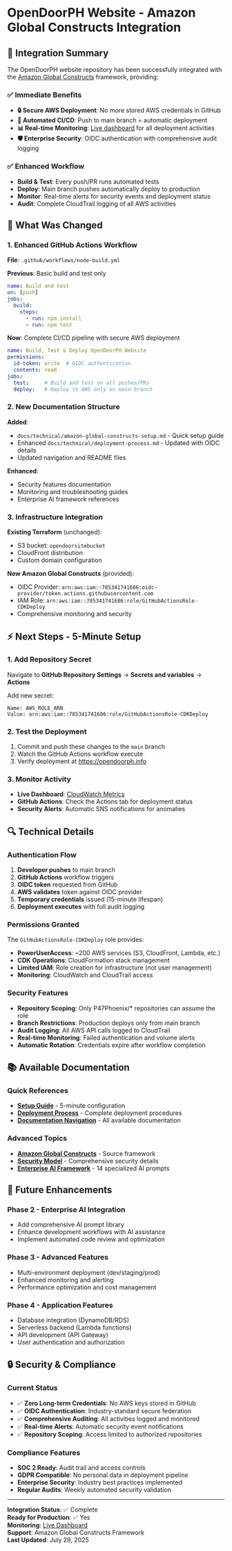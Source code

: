 # OpenDoorPH Website - Amazon Global Constructs Integration

## 🎯 Integration Summary

The OpenDoorPH website repository has been successfully integrated with the [Amazon Global Constructs](https://github.com/P47Phoenix/Amazon-Global-Constructs) framework, providing:

### ✅ **Immediate Benefits**
- **🔒 Secure AWS Deployment**: No more stored AWS credentials in GitHub
- **🚀 Automated CI/CD**: Push to main branch = automatic deployment
- **📊 Real-time Monitoring**: [Live dashboard](https://us-east-1.console.aws.amazon.com/cloudwatch/home?region=us-east-1#dashboards:name=GitHubOIDC-Dashboard) for all deployment activities
- **🛡️ Enterprise Security**: OIDC authentication with comprehensive audit logging

### ✅ **Enhanced Workflow**
- **Build & Test**: Every push/PR runs automated tests
- **Deploy**: Main branch pushes automatically deploy to production
- **Monitor**: Real-time alerts for security events and deployment status
- **Audit**: Complete CloudTrail logging of all AWS activities

## 🔧 What Was Changed

### 1. Enhanced GitHub Actions Workflow
**File**: `.github/workflows/node-build.yml`

**Previous**: Basic build and test only
```yaml
name: Build and test
on: [push]
jobs:
  build:
    steps:
      - run: npm install
      - run: npm test
```

**Now**: Complete CI/CD pipeline with secure AWS deployment
```yaml
name: Build, Test & Deploy OpenDoorPH Website
permissions:
  id-token: write  # OIDC authentication
  contents: read
jobs:
  test:     # Build and test on all pushes/PRs
  deploy:   # Deploy to AWS only on main branch
```

### 2. New Documentation Structure
**Added**:
- `docs/technical/amazon-global-constructs-setup.md` - Quick setup guide
- Enhanced `docs/technical/deployment-process.md` - Updated with OIDC details
- Updated navigation and README files

**Enhanced**:
- Security features documentation
- Monitoring and troubleshooting guides
- Enterprise AI framework references

### 3. Infrastructure Integration
**Existing Terraform** (unchanged):
- S3 bucket: `opendoorsitebucket`
- CloudFront distribution
- Custom domain configuration

**New Amazon Global Constructs** (provided):
- OIDC Provider: `arn:aws:iam::785341741686:oidc-provider/token.actions.githubusercontent.com`
- IAM Role: `arn:aws:iam::785341741686:role/GitHubActionsRole-CDKDeploy`
- Comprehensive monitoring and security

## ⚡ Next Steps - 5-Minute Setup

### 1. Add Repository Secret
Navigate to **GitHub Repository Settings** → **Secrets and variables** → **Actions**

Add new secret:
```
Name: AWS_ROLE_ARN
Value: arn:aws:iam::785341741686:role/GitHubActionsRole-CDKDeploy
```

### 2. Test the Deployment
1. Commit and push these changes to the `main` branch
2. Watch the GitHub Actions workflow execute
3. Verify deployment at https://opendoorph.info

### 3. Monitor Activity
- **Live Dashboard**: [CloudWatch Metrics](https://us-east-1.console.aws.amazon.com/cloudwatch/home?region=us-east-1#dashboards:name=GitHubOIDC-Dashboard)
- **GitHub Actions**: Check the Actions tab for deployment status
- **Security Alerts**: Automatic SNS notifications for anomalies

## 🔍 Technical Details

### Authentication Flow
1. **Developer pushes** to main branch
2. **GitHub Actions** workflow triggers
3. **OIDC token** requested from GitHub
4. **AWS validates** token against OIDC provider
5. **Temporary credentials** issued (15-minute lifespan)
6. **Deployment executes** with full audit logging

### Permissions Granted
The `GitHubActionsRole-CDKDeploy` role provides:
- **PowerUserAccess**: ~200 AWS services (S3, CloudFront, Lambda, etc.)
- **CDK Operations**: CloudFormation stack management
- **Limited IAM**: Role creation for infrastructure (not user management)
- **Monitoring**: CloudWatch and CloudTrail access

### Security Features
- **Repository Scoping**: Only P47Phoenix/* repositories can assume the role
- **Branch Restrictions**: Production deploys only from main branch
- **Audit Logging**: All AWS API calls logged to CloudTrail
- **Real-time Monitoring**: Failed authentication and volume alerts
- **Automatic Rotation**: Credentials expire after workflow completion

## 📚 Available Documentation

### Quick References
- **[Setup Guide](docs/technical/amazon-global-constructs-setup.md)** - 5-minute configuration
- **[Deployment Process](docs/technical/deployment-process.md)** - Complete deployment procedures
- **[Documentation Navigation](docs/NAVIGATION.md)** - All available documentation

### Advanced Topics
- **[Amazon Global Constructs](https://github.com/P47Phoenix/Amazon-Global-Constructs)** - Source framework
- **[Security Model](https://github.com/P47Phoenix/Amazon-Global-Constructs/blob/main/docs/security-model.md)** - Comprehensive security details
- **[Enterprise AI Framework](https://github.com/P47Phoenix/Amazon-Global-Constructs/tree/main/.github/prompts)** - 14 specialized AI prompts

## 🚀 Future Enhancements

### Phase 2 - Enterprise AI Integration
- Add comprehensive AI prompt library
- Enhance development workflows with AI assistance
- Implement automated code review and optimization

### Phase 3 - Advanced Features
- Multi-environment deployment (dev/staging/prod)
- Enhanced monitoring and alerting
- Performance optimization and cost management

### Phase 4 - Application Features
- Database integration (DynamoDB/RDS)
- Serverless backend (Lambda functions)
- API development (API Gateway)
- User authentication and authorization

## 🔒 Security & Compliance

### Current Status
- ✅ **Zero Long-term Credentials**: No AWS keys stored in GitHub
- ✅ **OIDC Authentication**: Industry-standard secure federation
- ✅ **Comprehensive Auditing**: All activities logged and monitored
- ✅ **Real-time Alerts**: Automatic security event notifications
- ✅ **Repository Scoping**: Access limited to authorized repositories

### Compliance Features
- **SOC 2 Ready**: Audit trail and access controls
- **GDPR Compatible**: No personal data in deployment pipeline
- **Enterprise Security**: Industry best practices implemented
- **Regular Audits**: Weekly automated security validation

---

**Integration Status**: ✅ Complete  
**Ready for Production**: ✅ Yes  
**Monitoring**: [Live Dashboard](https://us-east-1.console.aws.amazon.com/cloudwatch/home?region=us-east-1#dashboards:name=GitHubOIDC-Dashboard)  
**Support**: Amazon Global Constructs Framework  
**Last Updated**: July 29, 2025

